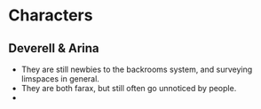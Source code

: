 # Characters

## Deverell & Arina
 - They are still newbies to the backrooms system, and surveying limspaces in general.
 - They are both farax, but still often go unnoticed by people.
 - 
 
